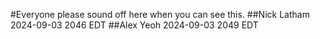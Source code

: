 #Everyone please sound off here when you can see this.
##Nick Latham 2024-09-03 2046 EDT
##Alex Yeoh 2024-09-03 2049 EDT
##
##
##

